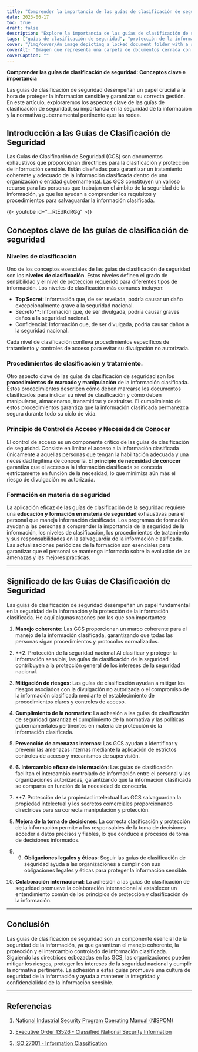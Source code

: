 ```yaml
---
title: "Comprender la importancia de las guías de clasificación de seguridad en la protección de la información"
date: 2023-06-17
toc: true
draft: false
description: "Explore la importancia de las guías de clasificación de seguridad para salvaguardar la información clasificada y garantizar el cumplimiento de la normativa."
tags: ["guías de clasificación de seguridad", "protección de la información", "información clasificada", "normativa gubernamental", "mitigación de riesgos", "control de acceso", "seguridad de la información", "procedimientos de marcado", "procedimientos de manipulación", "seguridad nacional", "conformidad", "amenazas internas", "intercambio de información", "propiedad intelectual", "toma de decisiones", "obligaciones legales", "obligaciones éticas", "colaboración internacional", "ISO 27001", "NISPOM", "Decreto 13526", "clasificación de la información", "protección de datos", "gestión de la información", "intercambio controlado", "confidencialidad de la información", "integridad de la información", "cultura de seguridad de la información", "directrices sobre seguridad de la información", "prácticas de seguridad de la información", "concienciación sobre la seguridad de la información"]
cover: "/img/cover/An_image_depicting_a_locked_document_folder_with_a_shield.png"
coverAlt: "Imagen que representa una carpeta de documentos cerrada con un escudo que simboliza la protección de la información clasificada."
coverCaption: ""
---
```


**Comprender las guías de clasificación de seguridad: Conceptos clave e importancia**

Las guías de clasificación de seguridad desempeñan un papel crucial a la hora de proteger la información sensible y garantizar su correcta gestión. En este artículo, exploraremos los aspectos clave de las guías de clasificación de seguridad, su importancia en la seguridad de la información y la normativa gubernamental pertinente que las rodea.

## **Introducción a las Guías de Clasificación de Seguridad**

Las Guías de Clasificación de Seguridad (GCS) son documentos exhaustivos que proporcionan directrices para la clasificación y protección de información sensible. Están diseñadas para garantizar un tratamiento coherente y adecuado de la información clasificada dentro de una organización o entidad gubernamental. Las GCS constituyen un valioso recurso para las personas que trabajan en el ámbito de la seguridad de la información, ya que les ayudan a comprender los requisitos y procedimientos para salvaguardar la información clasificada.

{{< youtube id="__RtEdKdRGg" >}}

## **Conceptos clave de las guías de clasificación de seguridad**

### **Niveles de clasificación**

Uno de los conceptos esenciales de las guías de clasificación de seguridad son los **niveles de clasificación**. Estos niveles definen el grado de sensibilidad y el nivel de protección requerido para diferentes tipos de información. Los niveles de clasificación más comunes incluyen:

- **Top Secret**: Información que, de ser revelada, podría causar un daño excepcionalmente grave a la seguridad nacional.
- Secreto**: Información que, de ser divulgada, podría causar graves daños a la seguridad nacional.
- Confidencial: Información que, de ser divulgada, podría causar daños a la seguridad nacional.

Cada nivel de clasificación conlleva procedimientos específicos de tratamiento y controles de acceso para evitar su divulgación no autorizada.

### **Procedimientos de clasificación y tratamiento**.

Otro aspecto clave de las guías de clasificación de seguridad son los **procedimientos de marcado y manipulación** de la información clasificada. Estos procedimientos describen cómo deben marcarse los documentos clasificados para indicar su nivel de clasificación y cómo deben manipularse, almacenarse, transmitirse y destruirse. El cumplimiento de estos procedimientos garantiza que la información clasificada permanezca segura durante todo su ciclo de vida.

### **Principio de Control de Acceso y Necesidad de Conocer**

El control de acceso es un componente crítico de las guías de clasificación de seguridad. Consiste en limitar el acceso a la información clasificada únicamente a aquellas personas que tengan la habilitación adecuada y una necesidad legítima de conocerla. El **principio de necesidad de conocer** garantiza que el acceso a la información clasificada se conceda estrictamente en función de la necesidad, lo que minimiza aún más el riesgo de divulgación no autorizada.

### Formación en materia de seguridad

La aplicación eficaz de las guías de clasificación de la seguridad requiere una **educación y formación en materia de seguridad** exhaustivas para el personal que maneja información clasificada. Los programas de formación ayudan a las personas a comprender la importancia de la seguridad de la información, los niveles de clasificación, los procedimientos de tratamiento y sus responsabilidades en la salvaguardia de la información clasificada. Las actualizaciones periódicas de la formación son esenciales para garantizar que el personal se mantenga informado sobre la evolución de las amenazas y las mejores prácticas.

______

## **Significado de las Guías de Clasificación de Seguridad**

Las guías de clasificación de seguridad desempeñan un papel fundamental en la seguridad de la información y la protección de la información clasificada. He aquí algunas razones por las que son importantes:

1. **Manejo coherente**: Las GCS proporcionan un marco coherente para el manejo de la información clasificada, garantizando que todas las personas sigan procedimientos y protocolos normalizados.

2. **2. Protección de la seguridad nacional Al clasificar y proteger la información sensible, las guías de clasificación de la seguridad contribuyen a la protección general de los intereses de la seguridad nacional.

3. **Mitigación de riesgos**: Las guías de clasificación ayudan a mitigar los riesgos asociados con la divulgación no autorizada o el compromiso de la información clasificada mediante el establecimiento de procedimientos claros y controles de acceso.

4. **Cumplimiento de la normativa**: La adhesión a las guías de clasificación de seguridad garantiza el cumplimiento de la normativa y las políticas gubernamentales pertinentes en materia de protección de la información clasificada.

5. **Prevención de amenazas internas**: Las GCS ayudan a identificar y prevenir las amenazas internas mediante la aplicación de estrictos controles de acceso y mecanismos de supervisión.

6. **6. Intercambio eficaz de información**: Las guías de clasificación facilitan el intercambio controlado de información entre el personal y las organizaciones autorizadas, garantizando que la información clasificada se comparta en función de la necesidad de conocerla.

7. **7. Protección de la propiedad intelectual Las GCS salvaguardan la propiedad intelectual y los secretos comerciales proporcionando directrices para su correcta manipulación y protección.

8. **Mejora de la toma de decisiones**: La correcta clasificación y protección de la información permite a los responsables de la toma de decisiones acceder a datos precisos y fiables, lo que conduce a procesos de toma de decisiones informados.

9. 9. **Obligaciones legales y éticas**: Seguir las guías de clasificación de seguridad ayuda a las organizaciones a cumplir con sus obligaciones legales y éticas para proteger la información sensible.

10. **Colaboración internacional**: La adhesión a las guías de clasificación de seguridad promueve la colaboración internacional al establecer un entendimiento común de los principios de protección y clasificación de la información.

______

## Conclusión

Las guías de clasificación de seguridad son un componente esencial de la seguridad de la información, ya que garantizan el manejo coherente, la protección y el intercambio controlado de información clasificada. Siguiendo las directrices esbozadas en las GCS, las organizaciones pueden mitigar los riesgos, proteger los intereses de la seguridad nacional y cumplir la normativa pertinente. La adhesión a estas guías promueve una cultura de seguridad de la información y ayuda a mantener la integridad y confidencialidad de la información sensible.

______

## Referencias

1. [National Industrial Security Program Operating Manual (NISPOM)](https://www.federalregister.gov/documents/2020/12/21/2020-27698/national-industrial-security-program-operating-manual-nispom)

2. [Executive Order 13526 - Classified National Security Information](https://www.archives.gov/isoo/policy-documents/cnsi-eo.html)

3. [ISO 27001 - Information Classification](https://www.iso.org/isoiec-27001-information-security.html)
